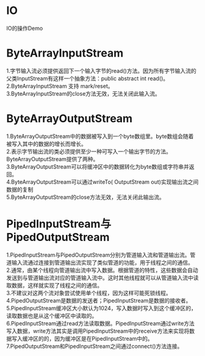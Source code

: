 # IO
IO的操作Demo

# ByteArrayInputStream
1.字节输入流必须提供返回下一个输入字节的read()方法。因为所有字节输入流的父类InputStream有这样一个抽象方法：public abstract int read()。  
2.ByteArrayInputStream 支持 mark/reset。  
3.ByteArrayInputStream的close方法无效，无法关闭此输入流。

# ByteArrayOutputStream
1.ByteArrayOutputStream中的数据被写入到一个byte数组里。byte数组会随着被写入其中的数据的增长而增长。  
2.表示字节输出流的类必须提供至少一种可写入一个输出字节的方法。ByteArrayOutputStream提供了两种。  
3.ByteArrayOutputStream可以将缓冲区中的数据转化为byte数组或字符串并返回。  
4.ByteArrayOutputStream可以通过writeTo( OutputStream out)实现输出流之间数据的复制  
5.ByteArrayOutputStream的close方法无效，无法关闭此输出流。  

# PipedInputStream与PipedOutputStream
1.PipedInputStream与PipedOutputStream分别为管道输入流和管道输出流。管道输入流通过连接到管道输出流实现了类似管道的功能，用于线程之间的通信。  
2.通常，由某个线程向管道输出流中写入数据。根据管道的特性，这些数据会自动发送到与管道输出流对应的管道输入流中。这时其他线程就可以从管道输入流中读取数据，这样就实现了线程之间的通信。  
3.不建议对这两个流对象尝试使用单个线程，因为这样可能死锁线程。  
4.PipedOutputStream是数据的发送者；PipedInputStream是数据的接收者。  
5.PipedInputStream缓冲区大小默认为1024，写入数据时写入到这个缓冲区的，读取数据也是从这个缓冲区中读取的。  
6.PipedInputStream通过read方法读取数据。PipedInputStream通过write方法写入数据，write方法其实是调用PipedInputStream中的receive方法来实现将数据写入缓冲区的的，因为缓冲区是在PipedInputStream中的。  
7.PipedOutputStream和PipedInputStream之间通过connect()方法连接。  
